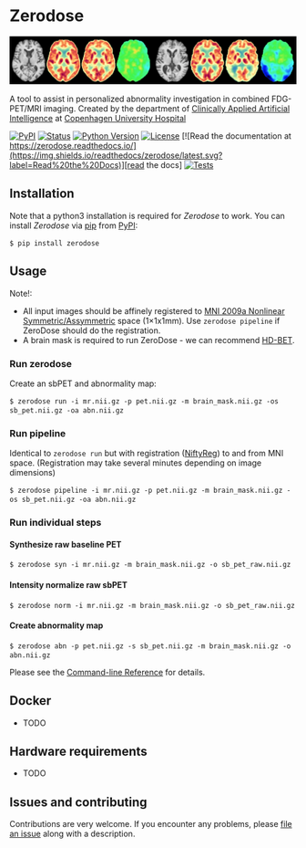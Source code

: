 # Zerodose

![Alt text](resources/imgs/banner.jpg)

A tool to assist in personalized abnormality investigation in combined FDG-PET/MRI imaging.
Created by the department of [Clinically Applied Artificial Intelligence](http://caai.dk/) at [Copenhagen University Hospital](https://www.rigshospitalet.dk/)

[![PyPI](https://img.shields.io/pypi/v/zerodose.svg)][pypi_]
[![Status](https://img.shields.io/pypi/status/zerodose.svg)][status]
[![Python Version](https://img.shields.io/pypi/pyversions/zerodose)][python version]
[![License](https://img.shields.io/pypi/l/zerodose)][license]
[![Read the documentation at https://zerodose.readthedocs.io/](https://img.shields.io/readthedocs/zerodose/latest.svg?label=Read%20the%20Docs)][read the docs]
[![Tests](https://github.com/ChristianHinge/zerodose/workflows/Tests/badge.svg)][tests]

[pypi_]: https://pypi.org/project/zerodose/
[status]: https://pypi.org/project/zerodose/
[read the docs]: https://zerodose.readthedocs.io/
[tests]: https://github.com/ChristianHinge/zerodose/actions?workflow=Tests
[python version]: https://pypi.org/project/zerodose

## Installation

Note that a python3 installation is required for _Zerodose_ to work.
You can install _Zerodose_ via [pip] from [PyPI]:

```console
$ pip install zerodose
```

## Usage
Note!: 
- All input images should be affinely registered to [MNI 2009a Nonlinear Symmetric/Assymmetric](https://nist.mni.mcgill.ca/icbm-152-nonlinear-atlases-2009/) space (1×1x1mm). Use `zerodose pipeline` if ZeroDose should do the registration. 
- A brain mask is required to run ZeroDose - we can recommend [HD-BET](https://github.com/MIC-DKFZ/HD-BET). 

### Run zerodose

Create an sbPET and abnormality map:
```console
$ zerodose run -i mr.nii.gz -p pet.nii.gz -m brain_mask.nii.gz -os sb_pet.nii.gz -oa abn.nii.gz
```

### Run pipeline
Identical to `zerodose run` but with registration ([NiftyReg](http://cmictig.cs.ucl.ac.uk/wiki/index.php/NiftyReg)) to and from MNI space. (Registration may take several minutes depending on image dimensions)
```console
$ zerodose pipeline -i mr.nii.gz -p pet.nii.gz -m brain_mask.nii.gz -os sb_pet.nii.gz -oa abn.nii.gz
```

### Run individual steps
#### Synthesize raw baseline PET

```console
$ zerodose syn -i mr.nii.gz -m brain_mask.nii.gz -o sb_pet_raw.nii.gz
```
#### Intensity normalize raw sbPET

```console
$ zerodose norm -i mr.nii.gz -m brain_mask.nii.gz -o sb_pet_raw.nii.gz
```

#### Create abnormality map

```console
$ zerodose abn -p pet.nii.gz -s sb_pet.nii.gz -m brain_mask.nii.gz -o abn.nii.gz
```

Please see the [Command-line Reference] for details.

## Docker

- TODO

## Hardware requirements
- TODO

## Issues and contributing

Contributions are very welcome.
If you encounter any problems,
please [file an issue] along with a description.

[pypi]: https://pypi.org/
[file an issue]: https://github.com/ChristianHinge/zerodose/issues
[pip]: https://pip.pypa.io/

<!-- github-only -->

[license]: https://github.com/ChristianHinge/zerodose/blob/main/LICENSE
[contributor guide]: https://github.com/ChristianHinge/zerodose/blob/main/CONTRIBUTING.md
[command-line reference]: https://zerodose.readthedocs.io/en/latest/usage.html
